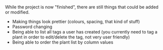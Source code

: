 While the project is now "finished", there are still things that could be added or modified.  

- Making things look prettier (colours, spacing, that kind of stuff)
- Password changing
- Being able to list all tags a user has created (you currently need to tag a plant in order to edit/delete the tag, not very user friendly)
- Being able to order the plant list by column values
